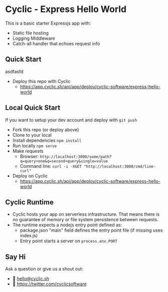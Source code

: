 # Cyclic - Express Hello World

This is a basic starter Expressjs app with:

- Static file hosting
- Logging Middleware
- Catch-all handler that echoes request info

## Quick Start
asdfasfd
- Deploy this repo with Cyclic
  - https://app.cyclic.sh/api/app/deploy/cyclic-software/express-hello-world

## Local Quick Start

If you want to setup your dev account and deploy with `git push`

- Fork this repo (or deploy above)
- Clone to your local
- Install dependencies `npm install`
- Run locally `npm serve`
- Make requests
  - Browser: `http://localhost:3000/some/path?q=query+one&q=second+query&single=value`
  - Command line: `curl -i -XGET "http://localhost:3000/cmd/line-curl"`
- Deploy on Cyclic
  - https://app.cyclic.sh/api/app/deploy/cyclic-software/express-hello-world

## Cyclic Runtime

- Cyclic hosts your app on serverless infrastructure. That means there is no guarantee of memory or file system persistence between requests.
- The runtime expects a nodejs entry point defined as:
  - package.json "main" field defines the entry point file (if missing uses index.js)
  - Entry point starts a server on `process.env.PORT`

## Say Hi

Ask a question or give us a shout out:

- 💌 hello@cyclic.sh
- 🐣 https://twitter.com/cyclicsoftware
